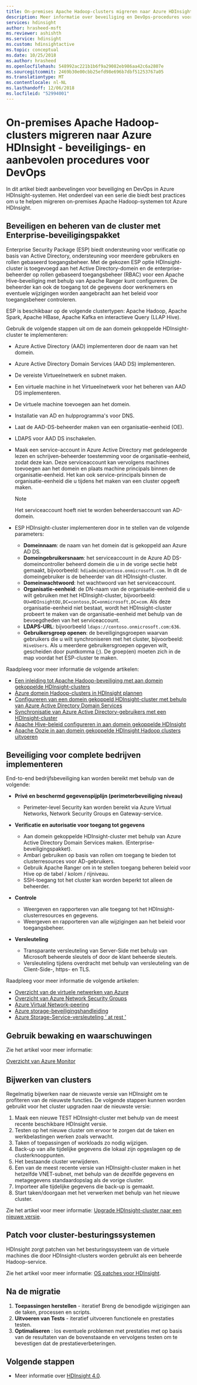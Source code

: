 ```yaml
---
title: On-premises Apache Hadoop-clusters migreren naar Azure HDInsight - beveiligings- en aanbevolen procedures voor DevOps
description: Meer informatie over beveiliging en DevOps-procedures voor migratie on-premises Hadoop-clusters op Azure HDInsight.
services: hdinsight
author: hrasheed-msft
ms.reviewer: ashishth
ms.service: hdinsight
ms.custom: hdinsightactive
ms.topic: conceptual
ms.date: 10/25/2018
ms.author: hrasheed
ms.openlocfilehash: 548992ac221b1b6f9a29082eb986aa42c6a2807e
ms.sourcegitcommit: 2469b30e00cbb25efd98e696b7dbf51253767a05
ms.translationtype: MT
ms.contentlocale: nl-NL
ms.lasthandoff: 12/06/2018
ms.locfileid: "52994001"
---
```

# <a name="migrate-on-premises-apache-hadoop-clusters-to-azure-hdinsight---security-and-devops-best-practices"></a>On-premises Apache Hadoop-clusters migreren naar Azure HDInsight - beveiligings- en aanbevolen procedures voor DevOps

In dit artikel biedt aanbevelingen voor beveiliging en DevOps in Azure HDInsight-systemen. Het onderdeel van een serie die biedt best practices om u te helpen migreren on-premises Apache Hadoop-systemen tot Azure HDInsight.

## <a name="secure-and-govern-cluster-with-enterprise-security-package"></a>Beveiligen en beheren van de cluster met Enterprise-beveiligingspakket

Enterprise Security Package (ESP) biedt ondersteuning voor verificatie op basis van Active Directory, ondersteuning voor meerdere gebruikers en rollen gebaseerd toegangsbeheer. Met de gekozen ESP optie HDInsight-cluster is toegevoegd aan het Active Directory-domein en de enterprise-beheerder op rollen gebaseerd toegangsbeheer (RBAC) voor een Apache Hive-beveiliging met behulp van Apache Ranger kunt configureren. De beheerder kan ook de toegang tot de gegevens door werknemers en eventuele wijzigingen worden aangebracht aan het beleid voor toegangsbeheer controleren.

ESP is beschikbaar op de volgende clustertypen: Apache Hadoop, Apache Spark, Apache HBase, Apache Kafka en interactieve Query (LLAP Hive). 

Gebruik de volgende stappen uit om de aan domein gekoppelde HDInsight-cluster te implementeren:

- Azure Active Directory (AAD) implementeren door de naam van het domein.
- Azure Active Directory Domain Services (AAD DS) implementeren.
- De vereiste Virtueelnetwerk en subnet maken.
- Een virtuele machine in het Virtueelnetwerk voor het beheren van AAD DS implementeren.
- De virtuele machine toevoegen aan het domein.
- Installatie van AD en hulpprogramma's voor DNS.
- Laat de AAD-DS-beheerder maken van een organisatie-eenheid (OE).
- LDAPS voor AAD DS inschakelen.
- Maak een service-account in Azure Active Directory met gedelegeerde lezen en schrijven-beheerder toestemming voor de organisatie-eenheid, zodat deze kan. Deze serviceaccount kan vervolgens machines toevoegen aan het domein en plaats machine principals binnen de organisatie-eenheid. Het kan ook service-principals binnen de organisatie-eenheid die u tijdens het maken van een cluster opgeeft maken.

    > [!Note]
    > Het serviceaccount hoeft niet te worden beheerdersaccount van AD-domein.

- ESP HDInsight-cluster implementeren door in te stellen van de volgende parameters:
    - **Domeinnaam**: de naam van het domein dat is gekoppeld aan Azure AD DS.
    - **Domeingebruikersnaam**: het serviceaccount in de Azure AD DS-domeincontroller beheerd domein die u in de vorige sectie hebt gemaakt, bijvoorbeeld: `hdiadmin@contoso.onmicrosoft.com`. In dit de domeingebruiker is de beheerder van dit HDInsight-cluster.
    - **Domeinwachtwoord**: het wachtwoord van het serviceaccount.
    - **Organisatie-eenheid**: de DN-naam van de organisatie-eenheid die u wilt gebruiken met het HDInsight-cluster, bijvoorbeeld: `OU=HDInsightOU,DC=contoso,DC=onmicrosoft,DC=com`. Als deze organisatie-eenheid niet bestaat, wordt het HDInsight-cluster probeert te maken van de organisatie-eenheid met behulp van de bevoegdheden van het serviceaccount.
    - **LDAPS-URL**: bijvoorbeeld `ldaps://contoso.onmicrosoft.com:636`.
    - **Gebruikersgroep openen**: de beveiligingsgroepen waarvan gebruikers die u wilt synchroniseren met het cluster, bijvoorbeeld: `HiveUsers`. Als u meerdere gebruikersgroepen opgeven wilt, gescheiden door puntkomma (;). De groep(en) moeten zich in de map voordat het ESP-cluster te maken.

Raadpleeg voor meer informatie de volgende artikelen:

- [Een inleiding tot Apache Hadoop-beveiliging met aan domein gekoppelde HDInsight-clusters](../domain-joined/apache-domain-joined-introduction.md)
- [Azure domein Hadoop-clusters in HDInsight plannen](../domain-joined/apache-domain-joined-architecture.md)
- [Configureren van een domein gekoppeld HDInsight-cluster met behulp van Azure Active Directory Domain Services](../domain-joined/apache-domain-joined-configure-using-azure-adds.md)
- [Synchronisatie van Azure Active Directory-gebruikers met een HDInsight-cluster](../hdinsight-sync-aad-users-to-cluster.md)
- [Apache Hive-beleid configureren in aan domein gekoppelde HDInsight](../domain-joined/apache-domain-joined-run-hive.md)
- [Apache Oozie in aan domein gekoppelde HDInsight Hadoop clusters uitvoeren](../domain-joined/hdinsight-use-oozie-domain-joined-clusters.md)

## <a name="implement-end-to-end-enterprise-security"></a>Beveiliging voor complete bedrijven implementeren

End-to-end bedrijfsbeveiliging kan worden bereikt met behulp van de volgende:

- **Privé en beschermd gegevenspijplijn (perimeterbeveiliging niveau)**
    - Perimeter-level Security kan worden bereikt via Azure Virtual Networks, Network Security Groups en Gateway-service.

- **Verificatie en autorisatie voor toegang tot gegevens**
    - Aan domein gekoppelde HDInsight-cluster met behulp van Azure Active Directory Domain Services maken. (Enterprise-beveiligingspakket).
    - Ambari gebruiken op basis van rollen om toegang te bieden tot clusterresources voor AD-gebruikers.
    - Gebruik Apache Ranger om in te stellen toegang beheren beleid voor Hive op de tabel / kolom / rijniveau.
    - SSH-toegang tot het cluster kan worden beperkt tot alleen de beheerder.

- **Controle**
    - Weergeven en rapporteren van alle toegang tot het HDInsight-clusterresources en gegevens.
    - Weergeven en rapporteren van alle wijzigingen aan het beleid voor toegangsbeheer.

- **Versleuteling**
    - Transparante versleuteling van Server-Side met behulp van Microsoft beheerde sleutels of door de klant beheerde sleutels.
    - Versleuteling tijdens overdracht met behulp van versleuteling van de Client-Side-, https- en TLS.

Raadpleeg voor meer informatie de volgende artikelen:

- [Overzicht van de virtuele netwerken van Azure](../../virtual-network/virtual-networks-overview.md)
- [Overzicht van Azure Network Security Groups](../../virtual-network/security-overview.md)
- [Azure Virtual Network-peering](../../virtual-network/virtual-network-peering-overview.md)
- [Azure storage-beveiligingshandleiding](../../storage/common/storage-security-guide.md)
- [Azure Storage-Service-versleuteling ' at rest '](../../storage/common/storage-service-encryption.md)

## <a name="use-monitoring--alerting"></a>Gebruik bewaking en waarschuwingen

Zie het artikel voor meer informatie:

[Overzicht van Azure Monitor](../../azure-monitor/overview.md)

## <a name="upgrade-clusters"></a>Bijwerken van clusters

Regelmatig bijwerken naar de nieuwste versie van HDInsight om te profiteren van de nieuwste functies. De volgende stappen kunnen worden gebruikt voor het cluster upgraden naar de nieuwste versie:

1. Maak een nieuwe TEST HDInsight-cluster met behulp van de meest recente beschikbare HDInsight versie.
1. Testen op het nieuwe cluster om ervoor te zorgen dat de taken en werkbelastingen werken zoals verwacht.
1. Taken of toepassingen of workloads zo nodig wijzigen.
1. Back-up van alle tijdelijke gegevens die lokaal zijn opgeslagen op de clusterknooppunten.
1. Het bestaande cluster verwijderen.
1. Een van de meest recente versie van HDInsight-cluster maken in het hetzelfde VNET-subnet, met behulp van de dezelfde gegevens en metagegevens standaardopslag als de vorige cluster.
1. Importeer alle tijdelijke gegevens die back-up is gemaakt.
1. Start taken/doorgaan met het verwerken met behulp van het nieuwe cluster.

Zie het artikel voor meer informatie: [Upgrade HDInsight-cluster naar een nieuwe versie](../hdinsight-upgrade-cluster.md).

## <a name="patch-cluster-operating-systems"></a>Patch voor cluster-besturingssystemen

HDInsight zorgt patchen van het besturingssysteem van de virtuele machines die door HDInsight-clusters worden gebruikt als een beheerde Hadoop-service.

Zie het artikel voor meer informatie: [OS patches voor HDInsight](../hdinsight-os-patching.md).

## <a name="post-migration"></a>Na de migratie

1. **Toepassingen herstellen** - iteratief Breng de benodigde wijzigingen aan de taken, processen en scripts.
2. **Uitvoeren van Tests** - iteratief uitvoeren functionele en prestaties testen.
3. **Optimaliseren** : los eventuele problemen met prestaties met op basis van de resultaten van de bovenstaande en vervolgens testen om te bevestigen dat de prestatieverbeteringen.

## <a name="next-steps"></a>Volgende stappen

- Meer informatie over [HDInsight 4.0](https://docs.microsoft.com/azure/hdinsight/hadoop/apache-hadoop-introduction).
